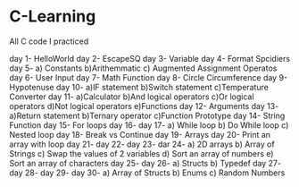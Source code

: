 # C-Learning
All C code I practiced

day 1-  HelloWorld
day 2-  EscapeSQ
day 3-  Variable
day 4-  Format Spcidiers
day 5-  a) Constants 
        b)Arithemmatic
        c) Augmented Assignment Operatos
day 6-  User Input
day 7-  Math Function
day 8-  Circle Circumference
day 9-  Hypotenuse
day 10- a)IF statement
        b)Switch statement
        c)Temperature Converter
day 11- a)Calculator
        b)And logical operators
        c)Or logical operators
        d)Not logical operators
        e)Functions
day 12- Arguments
day 13- a)Return statement
        b)Ternary operator
        c)Function Prototype
day 14- String Function
day 15- For loops
day 16- 
day 17- a) While loop
        b) Do While loop
        c) Nested loop
day 18- Break vs Continue
day 19- Arrays
day 20- Print an array with loop
day 21-
day 22-
day 23-
dar 24- a) 2D arrays
        b) Array of Strings
        c) Swap the values of 2 variables
        d) Sort an array of numbers
        e) Sort an array of characters
day 25- 
day 26- a) Structs
        b) Typedef
day 27-
day 28-
day 29-
day 30- a) Array of Structs
        b) Enums
        c) Random Numbers
